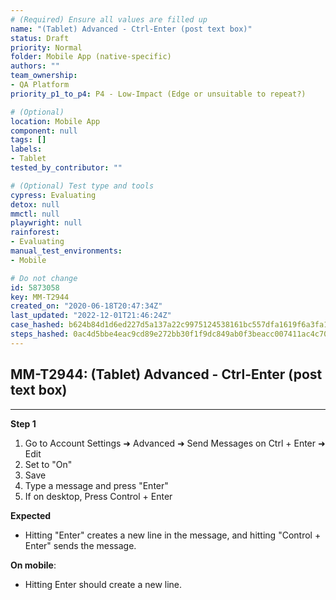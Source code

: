 ```yaml
---
# (Required) Ensure all values are filled up
name: "(Tablet) Advanced - Ctrl-Enter (post text box)"
status: Draft
priority: Normal
folder: Mobile App (native-specific)
authors: ""
team_ownership:
- QA Platform
priority_p1_to_p4: P4 - Low-Impact (Edge or unsuitable to repeat?)

# (Optional)
location: Mobile App
component: null
tags: []
labels:
- Tablet
tested_by_contributor: ""

# (Optional) Test type and tools
cypress: Evaluating
detox: null
mmctl: null
playwright: null
rainforest:
- Evaluating
manual_test_environments:
- Mobile

# Do not change
id: 5873058
key: MM-T2944
created_on: "2020-06-18T20:47:34Z"
last_updated: "2022-12-01T21:46:24Z"
case_hashed: b624b84d1d6ed227d5a137a22c9975124538161bc557dfa1619f6a3fa11330615b2ea7d781f04517a363c0df9887972e
steps_hashed: 0ac4d5bbe4eac9cd89e272bb30f1f9dc849ab0f3beacc007411ac4c70813aa0d497e460482579088bbddf884546bc766
---
```


<!-- (Auto-generated) Based on frontmatter's "key" and "name" -->

## MM-T2944: (Tablet) Advanced - Ctrl-Enter (post text box)

---

**Step 1**

1. Go to Account Settings ➜ Advanced ➜ Send Messages on Ctrl + Enter ➜ Edit
2. Set to "On"
3. Save
4. Type a message and press "Enter"
5. If on desktop, Press Control + Enter

**Expected**

- Hitting "Enter" creates a new line in the message, and hitting "Control + Enter" sends the message.

**On mobile**:

- Hitting Enter should create a new line.
